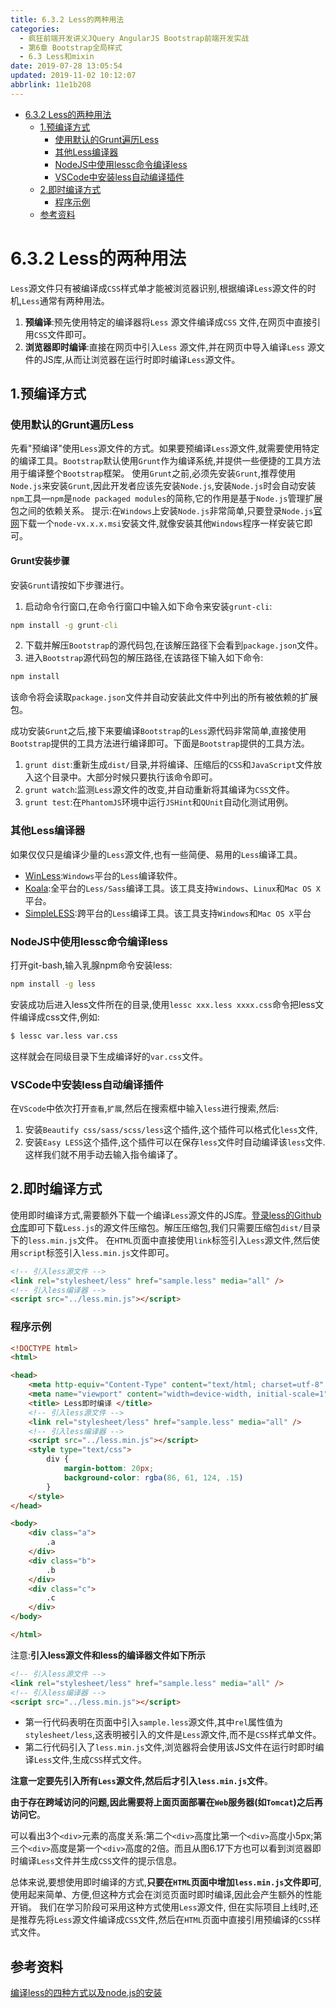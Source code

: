 ```yaml
---
title: 6.3.2 Less的两种用法
categories: 
  - 疯狂前端开发讲义JQuery AngularJS Bootstrap前端开发实战
  - 第6章 Bootstrap全局样式
  - 6.3 Less和mixin
date: 2019-07-28 13:05:54
updated: 2019-11-02 10:12:07
abbrlink: 11e1b208
---
```

<div id='my_toc'>

- [6.3.2 Less的两种用法](/JavaReadingNotes/11e1b208/#6-3-2-Less的两种用法)
    - [1.预编译方式](/JavaReadingNotes/11e1b208/#1-预编译方式)
        - [使用默认的Grunt遍历Less](/JavaReadingNotes/11e1b208/#使用默认的Grunt遍历Less)
        - [其他Less编译器](/JavaReadingNotes/11e1b208/#其他Less编译器)
        - [NodeJS中使用lessc命令编译less](/JavaReadingNotes/11e1b208/#NodeJS中使用lessc命令编译less)
        - [VSCode中安装less自动编译插件](/JavaReadingNotes/11e1b208/#VSCode中安装less自动编译插件)
    - [2.即时编译方式](/JavaReadingNotes/11e1b208/#2-即时编译方式)
        - [程序示例](/JavaReadingNotes/11e1b208/#程序示例)
    - [参考资料](/JavaReadingNotes/11e1b208/#参考资料)

</div>
<!--more-->
<script>if (navigator.platform.toLowerCase() == 'win32'){document.getElementById('my_toc').style.display = 'none';}</script>

<!--end-->
<!--SSTStart-->
# 6.3.2 Less的两种用法 #
`Less`源文件只有被编译成`CSS`样式单才能被浏览器识别,根据编译`Less`源文件的时机,`Less`通常有两种用法。
1. **预编译**:预先使用特定的编译器将`Less` 源文件编译成`CSS` 文件,在网页中直接引用`CSS`文件即可。
2. **浏览器即时编译**:直接在网页中引入`Less` 源文件,并在网页中导入编译`Less` 源文件的JS库,从而让浏览器在运行时即时编译`Less`源文件。

## 1.预编译方式 ##
### 使用默认的Grunt遍历Less ###
先看"预编译"使用`Less`源文件的方式。如果要预编译`Less`源文件,就需要使用特定的编译工具。`Bootstrap`默认使用`Grunt`作为编译系统,并提供一些便捷的工具方法用于编译整个`Bootstrap`框架。
使用`Grunt`之前,必须先安装`Grunt`,推荐使用`Node.js`来安装`Grunt`,因此开发者应该先安装`Node.js`,安装`Node.js`时会自动安装`npm`工具—`npm`是`node packaged modules`的简称,它的作用是基于`Node.js`管理扩展包之间的依赖关系。
提示:在`Windows`上安装`Node.js`非常简单,只要登录`Node.js`[官网](https://nodejs.org/)下载一个`node-vx.x.x.msi`安装文件,就像安装其他`Windows`程序一样安装它即可。
#### Grunt安装步骤 ####
安装`Grunt`请按如下步骤进行。
1. 启动命令行窗口,在命令行窗口中输入如下命令来安装`grunt-cli`:
```cmd
npm install -g grunt-cli
```
2. 下载并解压`Bootstrap`的源代码包,在该解压路径下会看到`package.json`文件。
3. 进入`Bootstrap`源代码包的解压路径,在该路径下输入如下命令:
```cmd
npm install
```
该命令将会读取`package.json`文件并自动安装此文件中列出的所有被依赖的扩展包。

成功安装`Grunt`之后,接下来要编译`Bootstrap`的`Less`源代码非常简单,直接使用`Bootstrap`提供的工具方法进行编译即可。下面是`Bootstrap`提供的工具方法。
1. `grunt dist`:重新生成`dist/`目录,并将编译、压缩后的`CSS`和`JavaScript`文件放入这个目录中。大部分时候只要执行该命令即可。
2. `grunt watch`:监测`Less`源文件的改变,并自动重新将其编译为`CSS`文件。
3. `grunt test`:在`PhantomJS`环境中运行`JSHint`和`QUnit`自动化测试用例。

### 其他Less编译器 ###
如果仅仅只是编译少量的`Less`源文件,也有一些简便、易用的`Less`编译工具。
- [WinLess](http://winless.org):`Windows`平台的`Less`编译软件。
- [Koala](http://koala-app.com):全平台的`Less/Sass`编译工具。该工具支持`Windows`、`Linux`和`Mac OS X`平台。
- [SimpleLESS](https://wearekiss.com/simpless):跨平台的`Less`编译工具。该工具支持`Windows`和`Mac OS X`平台

<!--replace:lessc=less c-->

### NodeJS中使用lessc命令编译less ###
打开git-bash,输入乳腺npm命令安装less:
```cmd
npm install -g less
```
安装成功后进入less文件所在的目录,使用`lessc xxx.less xxxx.css`命令把less文件编译成css文件,例如:
```cmd
$ lessc var.less var.css
```
这样就会在同级目录下生成编译好的`var.css`文件。
### VSCode中安装less自动编译插件 ###
在`VScode`中依次打开`查看`,`扩展`,然后在搜索框中输入`less`进行搜索,然后:
1. 安装`Beautify css/sass/scss/less`这个插件,这个插件可以格式化`less`文件,
2. 安装`Easy LESS`这个插件,这个插件可以在保存`less`文件时自动编译该`less`文件.这样我们就不用手动去输入指令编译了。

## 2.即时编译方式 ##
使用即时编译方式,需要额外下载一个编译`Less`源文件的JS库。[登录less的Github仓库](https://github.com/less/less.js)即可下载`Less.js`的源文件压缩包。解压压缩包,我们只需要压缩包`dist/`目录下的`less.min.js`文件。
在`HTML`页面中直接使用`link`标签引入`Less`源文件,然后使用`script`标签引入`less.min.js`文件即可。
<!--SSTStop-->
```html
<!-- 引入less源文件 -->
<link rel="stylesheet/less" href="sample.less" media="all" />
<!-- 引入less编译器 -->
<script src="../less.min.js"></script>
```
### 程序示例 ###
```html
<!DOCTYPE html>
<html>

<head>
	<meta http-equiv="Content-Type" content="text/html; charset=utf-8" />
	<meta name="viewport" content="width=device-width, initial-scale=1">
	<title> Less即时编译 </title>
	<!-- 引入less源文件 -->
	<link rel="stylesheet/less" href="sample.less" media="all" />
	<!-- 引入less编译器 -->
	<script src="../less.min.js"></script>
	<style type="text/css">
		div {
			margin-bottom: 20px;
			background-color: rgba(86, 61, 124, .15)
		}
	</style>
</head>

<body>
	<div class="a">
		.a
	</div>
	<div class="b">
		.b
	</div>
	<div class="c">
		.c
	</div>
</body>

</html>
```
<!--SSTStart-->
注意:**引入less源文件和less的编译器文件如下所示**
```html
<!-- 引入less源文件 -->
<link rel="stylesheet/less" href="sample.less" media="all" />
<!-- 引入less编译器 -->
<script src="../less.min.js"></script>
```
<!--replace:rel=R E L&href=HREF-->
- 第一行代码表明在页面中引入`sample.less`源文件,其中`rel`属性值为`stylesheet/less`,这表明被引入的文件是`Less`源文件,而不是`CSS`样式单文件。
- 第二行代码引入了`less.min.js`文件,浏览器将会使用该JS文件在运行时即时编译`Less`文件,生成`CSS`样式文件。

**注意一定要先引入所有`Less`源文件,然后后才引入`less.min.js`文件**。

**由于存在跨域访问的问题,因此需要将上面页面部署在`Web`服务器(如`Tomcat`)之后再访问它**。
<!--SSTStop-->

可以看出3个`<div>`元素的高度关系:第二个`<div>`高度比第一个`<div>`高度小5px;第三个`<div>`高度是第一个`<div>`高度的2倍。而且从图6.17下方也可以看到浏览器即时编译`Less`文件并生成`CSS`文件的提示信息。

<!--SSTStart-->
总体来说,要想使用即时编译的方式,**只要在`HTML`页面中增加`less.min.js`文件即可**,使用起来简单、方便,但这种方式会在浏览页面时即时编译,因此会产生额外的性能开销。
我们在学习阶段可采用这种方式使用`Less`源文件,
但在实际项目上线时,还是推荐先将`Less`源文件编译成`CSS`文件,然后在`HTML`页面中直接引用预编译的`CSS`样式文件。
<!--SSTStop-->
## 参考资料 ##
[编译less的四种方式以及node.js的安装](https://blog.csdn.net/sun_dongliang/article/details/82750773#t2)

